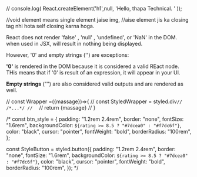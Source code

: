 

// console.log( React.createElement('h1',null, 'Hello, thapa Technical. ' ));

//void element means single element jaise img,
//aise element jis ka closing tag nhi hota self closing karna hoga.


React does not render 'false' , 'null' , 'undefined', or 'NaN' in the DOM. when used in JSX, will result in nothing being displayed.

However, '0'  and empty strings ('') are exceptions:

**'0'** is rendered in the DOM because it is considered a valid REact node. THis means that if '0' is result of an expression, it will appear in your UI.

**Empty strings** ("") are also considered valid outputs and are rendered as well.

// const Wrapper =({massage})=>{
//     const StyledWrapper = styled.div`
//   /*...*/
//   `
//   return <StyledWrapper>{massage}</StyledWrapper>
//   }



 /* const btn_style = {
    padding: "1.2rem 2.4rem",
    border: "none",
    fontSize: "1.6rem",
    backgroundColor: `${rating >= 8.5 ? "#7dcea0" : "#f7dc6f"}`,
    color: "black",
    cursor: "pointer",
    fontWeight: "bold",
    borderRadius: "100rem",
  };

  const StyleButton = styled.button({
    padding: "1.2rem 2.4rem",
    border: "none",
    fontSize: "1.6rem",
    backgroundColor: `${rating >= 8.5 ? "#7dcea0" : "#f7dc6f"}`,
    color: "black",
    cursor: "pointer",
    fontWeight: "bold",
    borderRadius: "100rem",
  }); 
*/